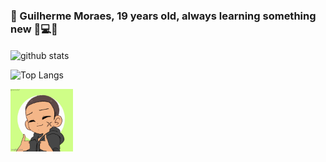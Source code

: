### 👋 Guilherme Moraes, 19 years old, always learning something new 💜💻💬

<img align="center" height="195px" src="https://github-readme-stats-gfg7.vercel.app/api?username=guilhermemoraes1&show_icons=true&theme=ocean_dark" alt="github stats"/>

![Top Langs](https://github-readme-stats.vercel.app/api/top-langs/?username=guilhermemoraes1&show_icons=true&theme=ocean_dark)



<div style="text-align: center;">
  

  
</div>

<img align="center" alt="Rafa-Csharp" height="100" width="100" src="https://github.com/guilhermemoraes1/guilhermemoraes1/blob/main/img/7pgdtp.gif">
<!-- |----------|----------|----------| -->
<div width="100%" align="center">
     
</div>
  

  
<!--
Check the number of views on your profile.
![Profile Views](https://komarev.com/ghpvc/?username=guilhermemoraes1)
-->
